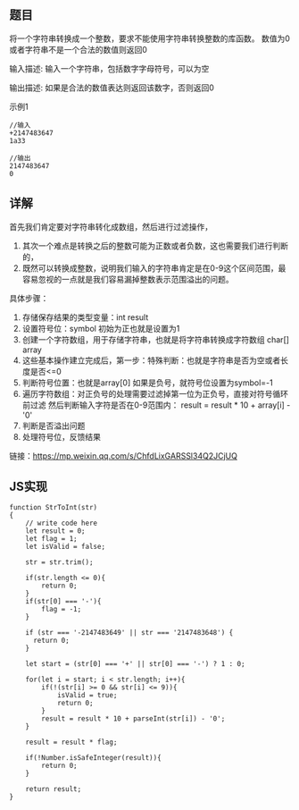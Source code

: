 ## 题目

将一个字符串转换成一个整数，要求不能使用字符串转换整数的库函数。 数值为0或者字符串不是一个合法的数值则返回0

输入描述:
输入一个字符串，包括数字字母符号，可以为空

输出描述:
如果是合法的数值表达则返回该数字，否则返回0

示例1
```
//输入
+2147483647
1a33

//输出
2147483647
0
```

## 详解

首先我们肯定要对字符串转化成数组，然后进行过滤操作，
1. 其次一个难点是转换之后的整数可能为正数或者负数，这也需要我们进行判断的，
2. 既然可以转换成整数，说明我们输入的字符串肯定是在0-9这个区间范围，最容易忽视的一点就是我们容易漏掉整数表示范围溢出的问题。
     
具体步骤：
1. 存储保存结果的类型变量：int result
2. 设置符号位：symbol 初始为正也就是设置为1
3. 创建一个字符数组，用于存储字符串，也就是将字符串转换成字符数组 char[] array
4. 这些基本操作建立完成后，第一步：特殊判断：也就是字符串是否为空或者长度是否<=0
5. 判断符号位置：也就是array[0] 如果是负号，就符号位设置为symbol=-1
6. 遍历字符数组：对正负号的处理需要过滤掉第一位为正负号，直接对符号循环前过滤
   然后判断输入字符是否在0-9范围内：
   result = result * 10 + array[i] - '0'
7. 判断是否溢出问题
8. 处理符号位，反馈结果

链接：https://mp.weixin.qq.com/s/ChfdLixGARSSl34Q2JCjUQ

## JS实现

```
function StrToInt(str)
{
    // write code here
    let result = 0;
    let flag = 1;
    let isValid = false;

    str = str.trim();

    if(str.length <= 0){
    	return 0;
    }
    if(str[0] === '-'){
    	flag = -1;
    }

    if (str === '-2147483649' || str === '2147483648') {
      return 0;
    }

    let start = (str[0] === '+' || str[0] === '-') ? 1 : 0;

    for(let i = start; i < str.length; i++){
    	if(!(str[i] >= 0 && str[i] <= 9)){
    		isValid = true;
    		return 0;
    	}
    	result = result * 10 + parseInt(str[i]) - '0';
    }

    result = result * flag;
    
    if(!Number.isSafeInteger(result)){
        return 0;
    }

    return result;
}
```